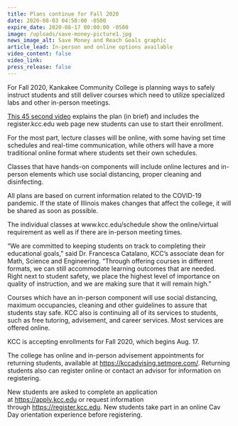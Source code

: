 ```yaml
---
title: Plans continue for Fall 2020
date: 2020-08-03 04:58:00 -0500
expire_date: 2020-08-17 00:00:00 -0500
image: /uploads/save-money-picture1.jpg
news_image_alt: Save Money and Reach Goals graphic
article_lead: In-person and online options available
video_content: false
video_link:
press_release: false
---
```


For Fall 2020, Kankakee Community College is planning ways to safely instruct students and still deliver courses which need to utilize specialized labs and other in-person meetings.&nbsp;

<div><p><a target="_blank" rel="noopener" href="https://youtu.be/cD3niIebY9c">This 45 second video</a> explains the plan (in brief) and includes the register.kcc.edu web page new students can use to start their enrollment.&nbsp;</p><p>For the most part, lecture classes will be online, with some having set time schedules and real-time communication, while others will have a more traditional online format where students set their own schedules.</p><p>Classes that have hands-on components will include online lectures and in-person elements which use social distancing, proper cleaning and disinfecting.</p><p>All plans are based on current information related to the COVID-19 pandemic. If the state of Illinois makes changes that affect the college, it will be shared as soon as possible.</p><p>The individual classes at www.kcc.edu/schedule show the online/virtual requirement as well as if there are in-person meeting times. &nbsp;</p><p>&ldquo;We are committed to keeping students on track to completing their educational goals,&rdquo; said Dr. Francesca Catalano, KCC&rsquo;s associate dean for Math, Science and Engineering. &ldquo;Through offering courses in different formats, we can still accommodate learning outcomes that are needed. Right next to student safety, we place the highest level of importance on quality of instruction, and we are making sure that it will remain high.&rdquo;</p><p>Courses which have an in-person component will use social distancing, maximum occupancies, cleaning and other guidelines to assure that students stay safe. KCC also is continuing all of its services to students, such as free tutoring, advisement, and career services. Most services are offered online.</p><p>KCC is accepting enrollments for Fall 2020, which begins Aug. 17.&nbsp;</p><p>The college has online and in-person advisement appointments for returning students, available at&nbsp;<a target="_blank" href="https://kccadvising.setmore.com/https://kccadvising.setmore.com/">https://kccadvising.setmore.com/</a>. Returning students also can register online or contact an advisor for information on registering.</p><p>New students are asked to complete an application at&nbsp;<a href="https://apply.kcc.edu/">https://apply.kcc.edu</a>&nbsp;or request information through&nbsp;<a href="https://register.kcc.edu/">https://register.kcc.edu</a>. New students take part in an online Cav Day orientation experience before registering.</p></div>